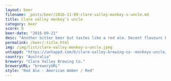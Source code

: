```yaml
---
layout: beer
filename: _posts/beer/2016-11-09-clare-valley-monkey-s-uncle.md
title: Clare valley monkey's uncle
category: beer
score: 6
beer-date: "2016-09-21"
desc: "Another bitter beer but tastes like a red ale. Decent flavours behind the bitterness"
permalink: /beer/:title.html
img: /img/list/clare-valley-monkey-s-uncle.jpeg
untappd: "https://untappd.com/b/clare-valley-brewing-co--monkeys-uncle/439979"
country: "Australia"
brewery: "Clare Valley Brewing Co."
breweryURL: "breweryURL"
style: "Red Ale - American Amber / Red"
---
```

